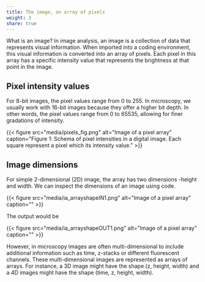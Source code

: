```yaml
---
title: The image, an array of pixels
weight: 3
share: true
---
```

What is an image? In image analysis, an image is a collection of data that represents visual information. When imported into a coding environment, this visual information is converted into an array of pixels. Each pixel in this array has a specific intensity value that represents the brightness at that point in the image.

## Pixel intensity values

For 8-bit images, the pixel values range from 0 to 255. In microscopy, we usually work with 16-bit images because they offer a higher bit depth. In other words, the pixel values range from 0 to 65535, allowing for finer gradations of intensity. 

{{< figure src="media/pixels_fig.png" alt="Image of a pixel array" caption="Figure 1: Schema of pixel intensities in a digital image. Each square represent a pixel which its intensity value." >}}

## Image dimensions

For simple 2-dimensional (2D) image, the array has two dimensions -height and width. We can inspect the dimensions of an image using code.

{{< figure src="media/ia_arrayshapeIN1.png" alt="Image of a pixel array" caption="" >}}

The output would be

{{< figure src="media/ia_arrayshapeOUT1.png" alt="Image of a pixel array" caption="" >}}

However, in microscopy images are often multi-dimensional to include additional information such as time, z-stacks or different fluorescent channels. These multi-dimensional images are represented as arrays of arrays. For instance, a 3D image might have the shape (z, height, width) and a 4D images might have the shape (time, z, height, width). 

